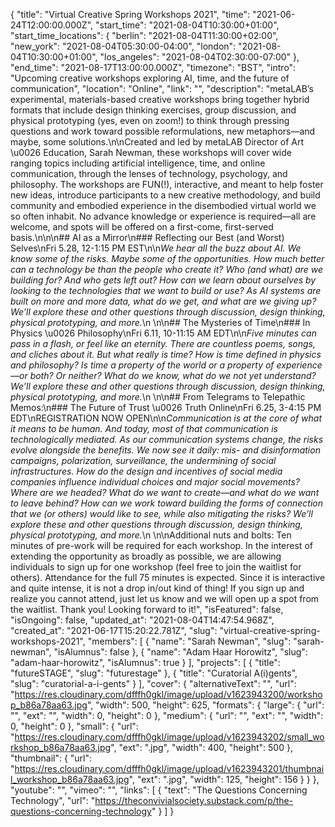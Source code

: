 {
 "title": "Virtual Creative Spring Workshops 2021",
 "time": "2021-06-24T12:00:00.000Z",
 "start_time": "2021-08-04T10:30:00+01:00",
 "start_time_locations": {
  "berlin": "2021-08-04T11:30:00+02:00",
  "new_york": "2021-08-04T05:30:00-04:00",
  "london": "2021-08-04T10:30:00+01:00",
  "los_angeles": "2021-08-04T02:30:00-07:00"
 },
 "end_time": "2021-08-17T13:00:00.000Z",
 "timezone": "BST",
 "intro": "Upcoming creative workshops exploring AI, time, and the future of communication",
 "location": "Online",
 "link": "",
 "description": "metaLAB’s experimental, materials-based creative workshops bring together hybrid formats that include design thinking exercises, group discussion, and physical prototyping (yes, even on zoom!) to think through pressing questions and work toward possible reformulations, new metaphors—and maybe, some solutions.\n\nCreated and led by metaLAB Director of Art \u0026 Education, Sarah Newman, these workshops will cover wide ranging topics including artificial intelligence, time, and online communication, through the lenses of technology, psychology, and philosophy. The workshops are FUN(!), interactive, and meant to help foster new ideas, introduce participants to a new creative methodology, and build community and embodied experience in the disembodied virtual world we so often inhabit. No advance knowledge or experience is required—all are welcome, and spots will be offered on a first-come, first-served basis.\n\n\n## AI as a Mirror\n### Reflecting our Best (and Worst) Selves\nFri 5.28, 12-1:15 PM EST\n\n*We hear all the buzz about AI. We know some of the risks. Maybe some of the opportunities. How much better can a technology be than the people who create it? Who (and what) are we building for? And who gets left out? How can we learn about ourselves by looking to the technologies that we want to build or use? As AI systems are built on more and more data, what do we get, and what are we giving up? We’ll explore these and other questions through discussion, design thinking, physical prototyping, and more.*\n \n\n## The Mysteries of Time\n### In Physics \u0026 Philosophy\nFri 6.11, 10-11:15 AM EDT\n\n*Five minutes can pass in a flash, or feel like an eternity. There are countless poems, songs, and cliches about it. But what really is time? How is time defined in physics and philosophy? Is time a property of the world or a property of experience—or both? Or neither? What do we know, what do we not yet understand? We’ll explore these and other questions through discussion, design thinking, physical prototyping, and more.*\n \n\n## From Telegrams to Telepathic Memos:\n### The Future of Trust \u0026 Truth Online\nFri 6.25, 3-4:15 PM EDT\nREGISTRATION NOW OPEN\n\n*Communication is at the core of what it means to be human. And today, most of that communication is technologically mediated. As our communication systems change, the risks evolve alongside the benefits. We now see it daily: mis- and disinformation campaigns, polarization, surveillance, the undermining of social infrastructures. How do the design and incentives of social media companies influence individual choices and major social movements? Where are we headed? What do we want to create—and what do we want to leave behind? How can we work toward building the forms of connection that we (or others) would like to see, while also mitigating the risks? We’ll explore these and other questions through discussion, design thinking, physical prototyping, and more.*\n \n\nAdditional nuts and bolts: Ten minutes of pre-work will be required for each workshop. In the interest of extending the opportunity as broadly as possible, we are allowing individuals to sign up for one workshop (feel free to join the waitlist for others). Attendance for the full 75 minutes is expected. Since it is interactive and quite intense, it is not a drop in/out kind of thing! If you sign up and realize you cannot attend, just let us know and we will open up a spot from the waitlist. Thank you! Looking forward to it!",
 "isFeatured": false,
 "isOngoing": false,
 "updated_at": "2021-08-04T14:47:54.968Z",
 "created_at": "2021-06-17T15:20:22.781Z",
 "slug": "virtual-creative-spring-workshops-2021",
 "members": [
  {
   "name": "Sarah Newman",
   "slug": "sarah-newman",
   "isAlumnus": false
  },
  {
   "name": "Adam Haar Horowitz",
   "slug": "adam-haar-horowitz",
   "isAlumnus": true
  }
 ],
 "projects": [
  {
   "title": "futureSTAGE",
   "slug": "futurestage"
  },
  {
   "title": "Curatorial A(i)gents",
   "slug": "curatorial-a-i-gents"
  }
 ],
 "cover": {
  "alternativeText": "",
  "url": "https://res.cloudinary.com/dfffh0gkl/image/upload/v1623943200/workshop_b86a78aa63.jpg",
  "width": 500,
  "height": 625,
  "formats": {
   "large": {
    "url": "",
    "ext": "",
    "width": 0,
    "height": 0
   },
   "medium": {
    "url": "",
    "ext": "",
    "width": 0,
    "height": 0
   },
   "small": {
    "url": "https://res.cloudinary.com/dfffh0gkl/image/upload/v1623943202/small_workshop_b86a78aa63.jpg",
    "ext": ".jpg",
    "width": 400,
    "height": 500
   },
   "thumbnail": {
    "url": "https://res.cloudinary.com/dfffh0gkl/image/upload/v1623943201/thumbnail_workshop_b86a78aa63.jpg",
    "ext": ".jpg",
    "width": 125,
    "height": 156
   }
  }
 },
 "youtube": "",
 "vimeo": "",
 "links": [
  {
   "text": "The Questions Concerning Technology",
   "url": "https://theconvivialsociety.substack.com/p/the-questions-concerning-technology"
  }
 ]
}